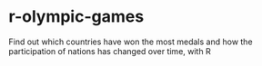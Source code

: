 # r-olympic-games
Find out which countries have won the most medals and how the participation of nations has changed over time, with R
